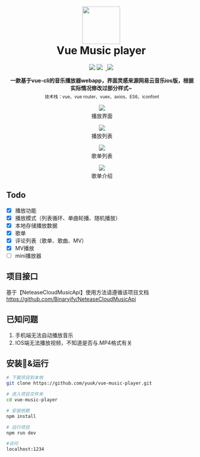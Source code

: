 <h1 align="center"><img width="100" src="https://ss3.bdstatic.com/70cFv8Sh_Q1YnxGkpoWK1HF6hhy/it/u=4256601263,817656986&fm=27&gp=0.jpg" /><br> Vue Music player</h1>

<p align="center">
  <img src="https://img.shields.io/badge/License-MIT-yellow.svg?style=flat-square" />
  <img src="https://img.shields.io/github/issues/yuuk/vue-music-player.svg?style=flat-square" />
  <a href="http://www.430115.com">
    <img src="https://img.shields.io/badge/author-yuuk-blue.svg?style=flat-square" />
  </a>
</p>

<p align="center">
  <b>一款基于vue-cli的音乐播放器webapp，界面灵感来源网易云音乐ios版，根据实际情况修改过部分样式~</b></br>
  <sub>技术栈：vue、vue router、vuex、axios、ES6、iconfont<sub>
</p>
 
<p align="center">
  <img src="https://raw.githubusercontent.com/yuuk/vue-music-player/master/screenshoot/%E6%92%AD%E6%94%BE%E7%95%8C%E9%9D%A2.jpg"/>
  <br/>
  播放界面
</p>

<p align="center">
  <img src="https://raw.githubusercontent.com/yuuk/vue-music-player/master/screenshoot/%E6%92%AD%E6%94%BE%E5%88%97%E8%A1%A8.jpg"/>
  <br/>
  播放列表
</p>

<p align="center">
  <img src="https://raw.githubusercontent.com/yuuk/vue-music-player/master/screenshoot/%E6%AD%8C%E5%8D%95%E5%88%97%E8%A1%A8.jpg"/>
  <br/>
  歌单列表
</p>

<p align="center">
  <img src="https://raw.githubusercontent.com/yuuk/vue-music-player/master/screenshoot/%E6%AD%8C%E5%8D%95%E4%BB%8B%E7%BB%8D.jpg"/>
  <br/>
  歌单介绍
</p>

## Todo
- [X] 播放功能
- [X] 播放模式（列表循环、单曲轮播、随机播放） 
- [X] 本地存储播放数据
- [X] 歌单
- [X] 评论列表（歌单、歌曲、MV）
- [X] MV播放
- [ ] mini播放器

## 项目接口
基于【NeteaseCloudMusicApi】使用方法请遵循该项目文档
https://github.com/Binaryify/NeteaseCloudMusicApi

## 已知问题
1. 手机端无法自动播放音乐
2. IOS端无法播放视频，不知道是否与.MP4格式有关

## 安装&运行
``` bash
# 下载项目到本地
git clone https://github.com/yuuk/vue-music-player.git

# 进入项目文件夹
cd vue-music-player

# 安装依赖
npm install

# 运行项目 
npm run dev

#访问
localhost:1234
